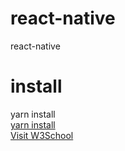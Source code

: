 # react-native
react-native

# install
yarn install  
<a target="_blank" href="https://classic.yarnpkg.com/en/docs/cli/install/">yarn install</a>  
<a href="http://www.w3school.com.cn" target="_blank">Visit W3School</a>
